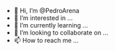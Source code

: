 - 👋 Hi, I’m @PedroArena
- 👀 I’m interested in ...
- 🌱 I’m currently learning ...
- 💞️ I’m looking to collaborate on ...
- 📫 How to reach me ...

<!---
PedroArena/PedroArena is a ✨ special ✨ repository because its `README.md` (this file) appears on your GitHub profile.
You can click the Preview link to take a look at your changes.
--->
